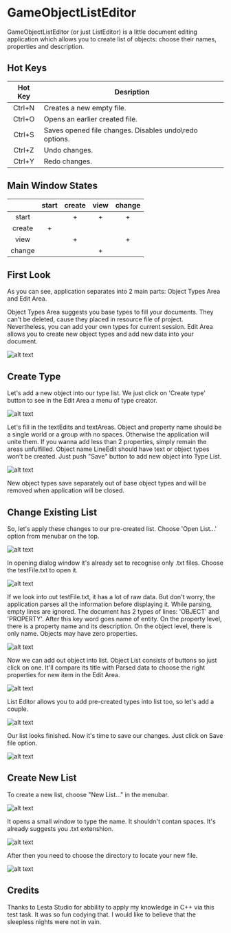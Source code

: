# GameObjectListEditor
GameObjectListEditor (or just ListEditor) is a little document editing application which allows you to create list of objects: choose their names, properties and description.

## Hot Keys
| Hot Key | Desription                                               |
| :-----: | -------------------------------------------------------- |
| Ctrl+N  | Creates a new empty file.                                |
| Ctrl+O  | Opens an earlier created file.                           |
| Ctrl+S  | Saves opened file changes. Disables undo\redo options.   |
| Ctrl+Z  | Undo changes.                                            |
| Ctrl+Y  | Redo changes.                                            |

## Main Window States
|        | start | create | view | change |
| :----: | :---: | :----: | :--: | :----: |
| start  |       | +      | +    | +      |
| create | +     |        |      |        |
| view   |       | +      |      | +      |
| change |       |        | +    |        |

## First Look

As you can see, application separates into 2 main parts: Object Types Area and Edit Area.

Object Types Area suggests you base types to fill your documents. They can't be deleted, cause they placed in resource file of project. Nevertheless, you can add your own types for current session.
Edit Area allows you to create new object types and add new data into your document.

![alt text](https://github.com/Den-One/GameObjectListEditor/blob/main/documents/first_look.png)

## Create Type

Let's add a new object into our type list. We just click on 'Create type' button to see in the Edit Area a menu of type creator.

![alt text](https://github.com/Den-One/GameObjectListEditor/blob/main/documents/push-create_type.png)

Let's fill in the textEdits and textAreas. Object and property name should be a single world or a group with no spaces. Otherwise the application will unite them.
If you wanna add less than 2 properties, simply remain the areas unfulfilled. Object name LineEdit should have text or object types won't be created.
Just push "Save" button to add new object into Type List.

![alt text](https://github.com/Den-One/GameObjectListEditor/blob/main/documents/create_type.png)

New object types save separately out of base object types and will be removed when application will be closed.

## Change Existing List

So, let's apply these changes to our pre-created list. Choose 'Open List...' option from menubar on the top.

![alt text](https://github.com/Den-One/GameObjectListEditor/blob/main/documents/menubar-open_list.png)

In opening dialog window it's already set to recognise only .txt files. Choose the testFile.txt to open it.

![alt text](https://github.com/Den-One/GameObjectListEditor/blob/main/documents/choose_file.png)

If we look into out testFile.txt, it has a lot of raw data. But don't worry, the application parses all the information before displaying it.
While parsing, empty lines are ignored. The document has 2 types of lines: 'OBJECT' and 'PROPERTY'. After this key word goes name of entity. On the property level, there is a property name and its description. On the object level, there is only name. Objects may have zero properties.

![alt text](https://github.com/Den-One/GameObjectListEditor/blob/main/documents/raw-dataFile.png)

Now we can add out object into list. Object List consists of buttons so just click on one. It'll compare its title with Parsed data to choose the right properties for new item in the Edit Area.

![alt text](https://github.com/Den-One/GameObjectListEditor/blob/main/documents/add-object_type.png)

List Editor allows you to add pre-created types into list too, so let's add a couple.

![alt text](https://github.com/Den-One/GameObjectListEditor/blob/main/documents/form-list.png)

Our list looks finished. Now it's time to save our changes. Just click on Save file option.

![alt text](https://github.com/Den-One/GameObjectListEditor/blob/main/documents/menubar-saveList.png)

## Create New List

To create a new list, choose "New List..." in the menubar.

![alt text](https://github.com/Den-One/GameObjectListEditor/blob/main/documents/menubar-new_list.png)

It opens a small window to type the name. It shouldn't contan spaces. It's already suggests you .txt extenshion.

![alt text](https://github.com/Den-One/GameObjectListEditor/blob/main/documents/enterFileName.png)

After then you need to choose the directory to locate your new file.

![alt text](https://github.com/Den-One/GameObjectListEditor/blob/main/documents/choose_folder.png)

## Credits

Thanks to Lesta Studio for abbility to apply my knowledge in C++ via this test task. It was so fun codying that. I would like to believe that the sleepless nights were not in vain.